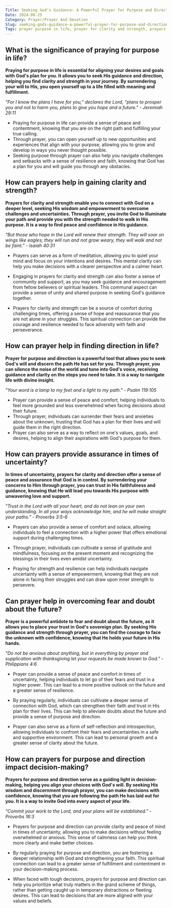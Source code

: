 ```yaml
---
Title: Seeking God's Guidance: A Powerful Prayer for Purpose and Direction
Date: 2024-08-25
Category: Prayer/Prayer And Devotion
Slug: seeking-gods-guidance-a-powerful-prayer-for-purpose-and-direction
Tags: prayer purpose in life, prayer for clarity and strength, prayers for clarity and strength, prayer for purpose and direction, prayers for clarity and direction, prayer, prayer and devotion
---
```

## What is the significance of praying for purpose in life?

**Praying for purpose in life is essential for aligning your desires and goals with God's plan for you. It allows you to seek His guidance and direction, helping you find clarity and strength in your journey. By surrendering your will to His, you open yourself up to a life filled with meaning and fulfillment.**

*"For I know the plans I have for you,” declares the Lord, “plans to prosper you and not to harm you, plans to give you hope and a future." - Jeremiah 29:11*

- Praying for purpose in life can provide a sense of peace and contentment, knowing that you are on the right path and fulfilling your true calling.
- Through prayer, you can open yourself up to new opportunities and experiences that align with your purpose, allowing you to grow and develop in ways you never thought possible.
- Seeking purpose through prayer can also help you navigate challenges and setbacks with a sense of resilience and faith, knowing that God has a plan for you and will guide you through any obstacles.


## How can prayers help in gaining clarity and strength?

**Prayers for clarity and strength enable you to connect with God on a deeper level, seeking His wisdom and empowerment to overcome challenges and uncertainties. Through prayer, you invite God to illuminate your path and provide you with the strength needed to walk in His purpose. It is a way to find peace and confidence in His guidance.**

*"But those who hope in the Lord will renew their strength. They will soar on wings like eagles; they will run and not grow weary, they will walk and not be faint." - Isaiah 40:31*

- Prayers can serve as a form of meditation, allowing you to quiet your mind and focus on your intentions and desires. This mental clarity can help you make decisions with a clearer perspective and a calmer heart.
  
- Engaging in prayers for clarity and strength can also foster a sense of community and support, as you may seek guidance and encouragement from fellow believers or spiritual leaders. This communal aspect can provide a sense of unity and shared purpose in seeking God's guidance together.

- Prayers for clarity and strength can be a source of comfort during challenging times, offering a sense of hope and reassurance that you are not alone in your struggles. This spiritual connection can provide the courage and resilience needed to face adversity with faith and perseverance.


## How can prayer help in finding direction in life?

**Prayer for purpose and direction is a powerful tool that allows you to seek God's will and discern the path He has set for you. Through prayer, you can silence the noise of the world and tune into God's voice, receiving guidance and clarity on the steps you need to take. It is a way to navigate life with divine insight.**

*"Your word is a lamp to my feet and a light to my path." - Psalm 119:105*

- Prayer can provide a sense of peace and comfort, helping individuals to feel more grounded and less overwhelmed when facing decisions about their future.
- Through prayer, individuals can surrender their fears and anxieties about the unknown, trusting that God has a plan for their lives and will guide them in the right direction.
- Prayer can also serve as a way to reflect on one's values, goals, and desires, helping to align their aspirations with God's purpose for them.


## How can prayers provide assurance in times of uncertainty?

**In times of uncertainty, prayers for clarity and direction offer a sense of peace and assurance that God is in control. By surrendering your concerns to Him through prayer, you can trust in His faithfulness and guidance, knowing that He will lead you towards His purpose with unwavering love and support.**

*"Trust in the Lord with all your heart, and do not lean on your own understanding. In all your ways acknowledge him, and he will make straight your paths." - Proverbs 3:5-6*

- Prayers can also provide a sense of comfort and solace, allowing individuals to feel a connection with a higher power that offers emotional support during challenging times.
  
- Through prayer, individuals can cultivate a sense of gratitude and mindfulness, focusing on the present moment and recognizing the blessings in their lives even amidst uncertainty.

- Praying for strength and resilience can help individuals navigate uncertainty with a sense of empowerment, knowing that they are not alone in facing their struggles and can draw upon inner strength to persevere.


## Can prayer help in overcoming fear and doubt about the future?

**Prayer is a powerful antidote to fear and doubt about the future, as it allows you to place your trust in God's sovereign plan. By seeking His guidance and strength through prayer, you can find the courage to face the unknown with confidence, knowing that He holds your future in His hands.**

*"Do not be anxious about anything, but in everything by prayer and supplication with thanksgiving let your requests be made known to God." - Philippians 4:6*

- Prayer can provide a sense of peace and comfort in times of uncertainty, helping individuals to let go of their fears and trust in a higher power. This can lead to a more positive outlook on the future and a greater sense of resilience.
  
- By praying regularly, individuals can cultivate a deeper sense of connection with God, which can strengthen their faith and trust in His plan for their lives. This can help to alleviate doubts about the future and provide a sense of purpose and direction.
  
- Prayer can also serve as a form of self-reflection and introspection, allowing individuals to confront their fears and uncertainties in a safe and supportive environment. This can lead to personal growth and a greater sense of clarity about the future.


## How can prayers for purpose and direction impact decision-making?

**Prayers for purpose and direction serve as a guiding light in decision-making, helping you align your choices with God's will. By seeking His wisdom and discernment through prayer, you can make decisions with confidence, knowing that you are following the path He has laid out for you. It is a way to invite God into every aspect of your life.**

*"Commit your work to the Lord, and your plans will be established." - Proverbs 16:3*

- Prayers for purpose and direction can provide clarity and peace of mind in times of uncertainty, allowing you to make decisions without feeling overwhelmed or anxious. This sense of calmness can help you think more clearly and make better choices.
  
- By regularly praying for purpose and direction, you are fostering a deeper relationship with God and strengthening your faith. This spiritual connection can lead to a greater sense of fulfillment and contentment in your decision-making process.
  
- When faced with tough decisions, prayers for purpose and direction can help you prioritize what truly matters in the grand scheme of things, rather than getting caught up in temporary distractions or fleeting desires. This can lead to decisions that are more aligned with your values and beliefs.
